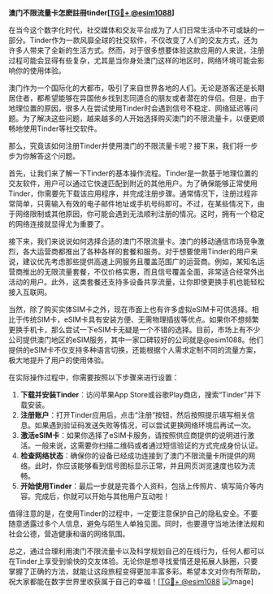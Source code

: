 **澳门不限流量卡怎麽註冊tinder[[TG💪+ @esim1088](https://t.me/s/esim1088)]**

在当今这个数字化时代，社交媒体和交友平台成为了人们日常生活中不可或缺的一部分。Tinder作为一款风靡全球的社交软件，不仅改变了人们的交友方式，还为许多人带来了全新的生活方式。然而，对于很多想要体验这款应用的人来说，注册过程可能会显得有些复杂，尤其是当你身处澳门这样的地区时，网络环境可能会影响你的使用体验。

澳门作为一个国际化的大都市，吸引了来自世界各地的人们。无论是游客还是长期居住者，都希望能够在异国他乡找到志同道合的朋友或者潜在的伴侣。但是，由于地理位置的原因，很多人在尝试使用Tinder时会遇到信号不稳定、网络延迟等问题。为了解决这些问题，越来越多的人开始选择购买澳门的不限流量卡，以便更顺畅地使用Tinder等社交软件。

那么，究竟该如何注册Tinder并使用澳门的不限流量卡呢？接下来，我们将一步步为你解答这个问题。

首先，让我们来了解一下Tinder的基本操作流程。Tinder是一款基于地理位置的交友软件，用户可以通过它快速匹配到附近的其他用户。为了确保能够正常使用Tinder，你需要先下载该应用程序，并完成注册步骤。通常情况下，注册过程非常简单，只需输入有效的电子邮件地址或手机号码即可。不过，在某些情况下，由于网络限制或其他原因，你可能会遇到无法顺利注册的情况。这时，拥有一个稳定的网络连接就显得尤为重要了。

接下来，我们来说说如何选择合适的澳门不限流量卡。澳门的移动通信市场竞争激烈，各大运营商都推出了各种各样的套餐和服务。对于想要使用Tinder的用户来说，建议优先考虑那些提供高速上网服务且覆盖范围广的运营商。例如，某知名运营商推出的无限流量套餐，不仅价格实惠，而且信号覆盖全面，非常适合经常外出活动的用户。此外，这类套餐还支持多设备共享流量，让你即使更换手机也能轻松接入互联网。

当然，除了购买实体SIM卡之外，现在市面上也有许多虚拟eSIM卡可供选择。相比于传统SIM卡，eSIM卡具有安装方便、无需物理插拔等优点。如果你不想频繁更换手机卡，那么尝试一下eSIM卡无疑是一个不错的选择。目前，市场上有不少公司提供澳门地区的eSIM服务，其中一家口碑较好的公司就是@esim1088。他们提供的eSIM卡不仅支持多种语言切换，还能根据个人需求定制不同的流量方案，极大地提升了用户的使用体验。

在实际操作过程中，你需要按照以下步骤来进行设置：

1. **下载并安装Tinder**：访问苹果App Store或谷歌Play商店，搜索“Tinder”并下载安装。
2. **注册账户**：打开Tinder应用后，点击“注册”按钮，然后按照提示填写相关信息。如果遇到验证码发送失败等情况，可以尝试更换网络环境后再试一次。
3. **激活eSIM卡**：如果你选择了eSIM卡服务，请按照供应商提供的说明进行激活。一般来说，这需要你扫描二维码或者通过短信验证的方式完成身份认证。
4. **检查网络状态**：确保你的设备已经成功连接到了澳门不限流量卡所提供的网络。此时，你应该能够看到信号图标显示正常，并且网页浏览速度也较为流畅。
5. **开始使用Tinder**：最后一步就是完善个人资料，包括上传照片、填写简介等内容。完成后，你就可以开始与其他用户互动啦！

值得注意的是，在使用Tinder的过程中，一定要注意保护自己的隐私安全。不要随意透露过多个人信息，避免与陌生人单独见面。同时，也要遵守当地法律法规和社会公德，营造健康和谐的网络氛围。

总之，通过合理利用澳门不限流量卡以及科学规划自己的在线行为，任何人都可以在Tinder上享受到愉快的交友体验。无论你是想寻找爱情还是拓展人脉圈，只要掌握了正确的方法，就能让这段旅程变得更加丰富多彩。希望本文对你有所帮助，祝大家都能在数字世界里收获属于自己的幸福！[[TG💪+ @esim1088](https://t.me/s/esim1088) ![Image](https://i.postimg.cc/4NQfJmqS/Snipaste-2025-05-13-00-14-12.png)]